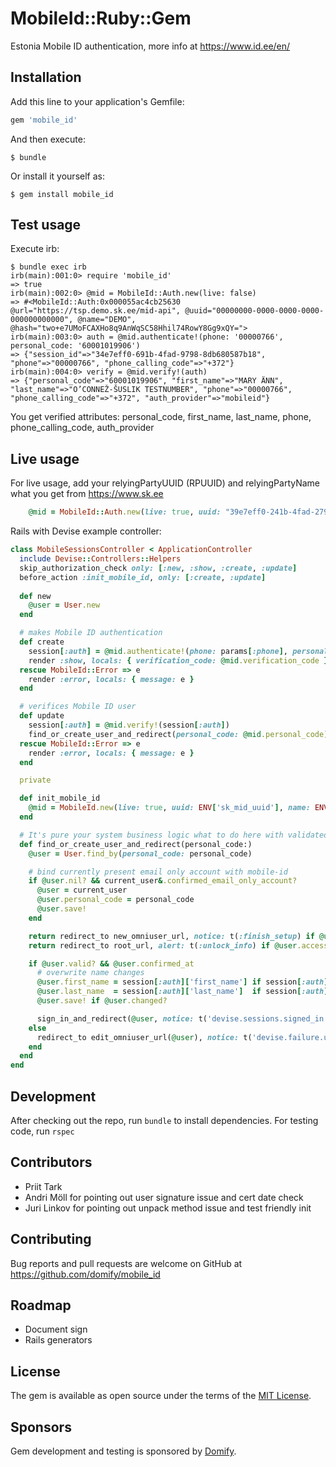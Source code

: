 # MobileId::Ruby::Gem

Estonia Mobile ID authentication, more info at https://www.id.ee/en/

## Installation

Add this line to your application's Gemfile:

```ruby
gem 'mobile_id'
```

And then execute:

    $ bundle

Or install it yourself as:

    $ gem install mobile_id

## Test usage

Execute irb:

    $ bundle exec irb
    irb(main):001:0> require 'mobile_id'
    => true
    irb(main):002:0> @mid = MobileId::Auth.new(live: false)
    => #<MobileId::Auth:0x000055ac4cb25630 @url="https://tsp.demo.sk.ee/mid-api", @uuid="00000000-0000-0000-0000-000000000000", @name="DEMO", @hash="two+e7UMoFCAXHo8q9AnWqSC58Hhil74RowY8Gg9xQY=">
    irb(main):003:0> auth = @mid.authenticate!(phone: '00000766', personal_code: '60001019906')
    => {"session_id"=>"34e7eff0-691b-4fad-9798-8db680587b18", "phone"=>"00000766", "phone_calling_code"=>"+372"}
    irb(main):004:0> verify = @mid.verify!(auth)
    => {"personal_code"=>"60001019906", "first_name"=>"MARY ÄNN", "last_name"=>"O’CONNEŽ-ŠUSLIK TESTNUMBER", "phone"=>"00000766", "phone_calling_code"=>"+372", "auth_provider"=>"mobileid"}

You get verified attributes: personal_code, first_name, last_name, phone, phone_calling_code, auth_provider


## Live usage

For live usage, add your relyingPartyUUID (RPUUID) and relyingPartyName what you get from https://www.sk.ee

```ruby
    @mid = MobileId::Auth.new(live: true, uuid: "39e7eff0-241b-4fad-2798-9db680587b20", name: 'My service name')
```

Rails with Devise example controller:

```ruby
class MobileSessionsController < ApplicationController
  include Devise::Controllers::Helpers
  skip_authorization_check only: [:new, :show, :create, :update]
  before_action :init_mobile_id, only: [:create, :update]
  
  def new
    @user = User.new
  end

  # makes Mobile ID authentication
  def create
    session[:auth] = @mid.authenticate!(phone: params[:phone], personal_code: params[:personal_code])
    render :show, locals: { verification_code: @mid.verification_code }
  rescue MobileId::Error => e
    render :error, locals: { message: e }
  end

  # verifices Mobile ID user
  def update
    session[:auth] = @mid.verify!(session[:auth])
    find_or_create_user_and_redirect(personal_code: @mid.personal_code)
  rescue MobileId::Error => e
    render :error, locals: { message: e }
  end

  private

  def init_mobile_id
    @mid = MobileId.new(live: true, uuid: ENV['sk_mid_uuid'], name: ENV['sk_mid_name'])
  end

  # It's pure your system business logic what to do here with validated user attributes, example code:
  def find_or_create_user_and_redirect(personal_code:)
    @user = User.find_by(personal_code: personal_code)

    # bind currently present email only account with mobile-id
    if @user.nil? && current_user&.confirmed_email_only_account?
      @user = current_user 
      @user.personal_code = personal_code
      @user.save!
    end

    return redirect_to new_omniuser_url, notice: t(:finish_setup) if @user.nil? || @user.new_record?
    return redirect_to root_url, alert: t(:unlock_info) if @user.access_locked?

    if @user.valid? && @user.confirmed_at
      # overwrite name changes
      @user.first_name = session[:auth]['first_name'] if session[:auth]['first_name'].present?
      @user.last_name  = session[:auth]['last_name']  if session[:auth]['last_name'].present?
      @user.save! if @user.changed?

      sign_in_and_redirect(@user, notice: t('devise.sessions.signed_in'))
    else
      redirect_to edit_omniuser_url(@user), notice: t('devise.failure.unconfirmed')
    end
  end
end
```

## Development

After checking out the repo, run `bundle` to install dependencies. For testing code, run `rspec`

## Contributors

* Priit Tark
* Andri Möll for pointing out user signature issue and cert date check
* Juri Linkov for pointing out unpack method issue and test friendly init

## Contributing

Bug reports and pull requests are welcome on GitHub at https://github.com/domify/mobile_id

## Roadmap

* Document sign
* Rails generators

## License

The gem is available as open source under the terms of the [MIT License](http://opensource.org/licenses/MIT).

## Sponsors

Gem development and testing is sponsored by [Domify](https://domify.io).
